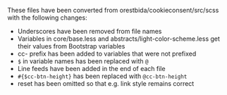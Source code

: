 These files have been converted from orestbida/cookieconsent/src/scss with the following changes:

- Underscores have been removed from file names
- Variables in core/base.less and abstracts/light-color-scheme.less get their values from Bootstrap variables
- cc- prefix has been added to variables that were not prefixed
- `$` in variable names has been replaced with `@`
- Line feeds have been added in the end of each file
- `#{$cc-btn-height}` has been replaced with `@cc-btn-height`
- reset has been omitted so that e.g. link style remains correct
